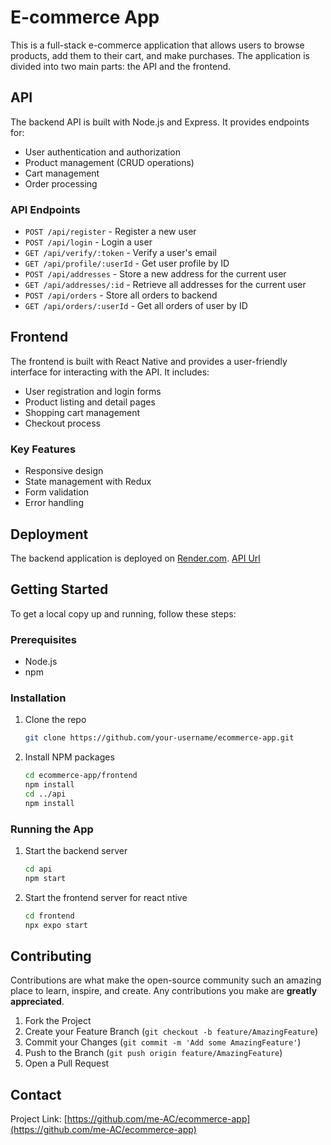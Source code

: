 # E-commerce App

This is a full-stack e-commerce application that allows users to browse products, add them to their cart, and make purchases. The application is divided into two main parts: the API and the frontend.

## API

The backend API is built with Node.js and Express. It provides endpoints for:

- User authentication and authorization
- Product management (CRUD operations)
- Cart management
- Order processing

### API Endpoints

- `POST /api/register` - Register a new user
- `POST /api/login` - Login a user
- `GET /api/verify/:token` - Verify a user's email
- `GET /api/profile/:userId` - Get user profile by ID
- `POST /api/addresses` - Store a new address for the current user
- `GET /api/addresses/:id` - Retrieve all addresses for the current user
- `POST /api/orders` - Store all orders to backend
- `GET /api/orders/:userId` - Get all orders of user by ID

## Frontend

The frontend is built with React Native and provides a user-friendly interface for interacting with the API. It includes:

- User registration and login forms
- Product listing and detail pages
- Shopping cart management
- Checkout process

### Key Features

- Responsive design
- State management with Redux
- Form validation
- Error handling

## Deployment

The backend application is deployed on [Render.com](https://render.com).
[API Url](https://ecommerce-app-latest.onrender.com)

## Getting Started

To get a local copy up and running, follow these steps:

### Prerequisites

- Node.js
- npm

### Installation

1. Clone the repo
   ```sh
   git clone https://github.com/your-username/ecommerce-app.git
   ```
2. Install NPM packages
   ```sh
   cd ecommerce-app/frontend
   npm install
   cd ../api
   npm install
   ```

### Running the App

1. Start the backend server
   ```sh
   cd api
   npm start
   ```
2. Start the frontend server for react ntive
   ```sh
   cd frontend
   npx expo start
   ```

## Contributing

Contributions are what make the open-source community such an amazing place to learn, inspire, and create. Any contributions you make are **greatly appreciated**.

1. Fork the Project
2. Create your Feature Branch (`git checkout -b feature/AmazingFeature`)
3. Commit your Changes (`git commit -m 'Add some AmazingFeature'`)
4. Push to the Branch (`git push origin feature/AmazingFeature`)
5. Open a Pull Request

## Contact

Project Link: [https://github.com/me-AC/ecommerce-app](https://github.com/me-AC/ecommerce-app)
